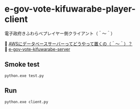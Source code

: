 # e-gov-vote-kifuwarabe-player-client

電子政府きふわらべプレイヤー側クライアント（＾～＾）

📖 [AWSにデータベースサーバーってどうやって置くの（＾～＾）？](https://crieit.net/drafts/61890804402ea)  
📖 [e-gov-vote-kifuwarabe-server](https://github.com/muzudho/e-gov-vote-kifuwarabe-server)  

## Smoke test

```shell
python.exe test.py
```

## Run

```shell
python.exe client.py
```
